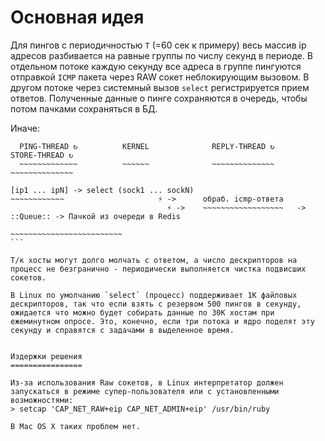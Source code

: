 Основная идея
============

Для пингов с периодичностью `T` (=60 сек к примеру) весь массив ip aдресов разбивается на равные группы по числу секунд в периоде. В отдельном потоке каждую секунду все адреса в группе пингуются отправкой `ICMP` пакета через RAW сокет неблокирующим вызовом. В другом потоке через системный вызов `select` регистрируется прием ответов. Полученные данные о пинге сохраняются в очередь, чтобы потом пачками сохраняться в БД.

Иначе:
````
  PING-THREAD ↻          KERNEL              REPLY-THREAD ↻                      STORE-THREAD ↻       
  ~~~~~~~~~~~~~          ~~~~~~              ~~~~~~~~~~~~~~                      ~~~~~~~~~~~~~~              
 
[ip1 ... ipN] -> select (sock1 ... sockN)
~~~~~~~~~~~~                     ⚡ ->      обраб. icmp-ответа               
                                   ⚡ ->    ~~~~~~~~~~~~~~~~~~   -> ::Queue:: -> Пачкой из очереди в Redis
                                                                                ~~~~~~~~~~~~~~~~~~~~~~~~~
```

Т/к хосты могут долго молчать с ответом, а число дескрипторов на процесс не безгранично - периодически выполняется чистка подвисших сокетов.

В Linux по умолчанию `select` (процесс) поддерживает 1К файловых дескрипторов, так что если взять с резервом 500 пингов в секунду, ожидается что можно будет собирать данные по 30К хостам при ежеминутном опросе. Это, конечно, если три потока и ядро поделят эту секунду и справятся с задачами в выделенное время.


Издержки решения
================

Из-за использования Raw сокетов, в Linux интерпретатор должен запускаться в режиме супер-пользователя или с установленными возможностями:
> setcap 'CAP_NET_RAW+eip CAP_NET_ADMIN+eip' /usr/bin/ruby

В Mac OS X таких проблем нет.

